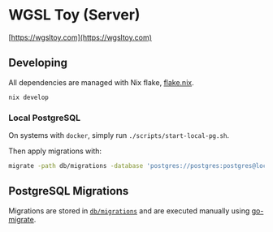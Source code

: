 # WGSL Toy (Server)

[https://wgsltoy.com](https://wgsltoy.com)

## Developing
All dependencies are managed with Nix flake, [flake.nix](./flake.nix).

```
nix develop
```

### Local PostgreSQL
On systems with `docker`, simply run `./scripts/start-local-pg.sh`.

Then apply migrations with:
```bash
migrate -path db/migrations -database 'postgres://postgres:postgres@localhost:5432/default?sslmode=disable' up
```

## PostgreSQL Migrations
Migrations are stored in [`db/migrations`](src/sql/migrations/) and are executed manually using [go-migrate](https://github.com/golang-migrate/migrate). 
